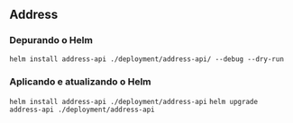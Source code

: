 ## Address

### Depurando o Helm
`helm install address-api ./deployment/address-api/ --debug --dry-run`

### Aplicando e atualizando o Helm
`helm install address-api ./deployment/address-api`
`helm upgrade address-api ./deployment/address-api`
